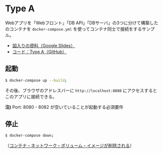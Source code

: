 # Type A

Webアプリを「Webフロント」「DB API」「DBサーバ」の3つに分けて構築したのコンテナを `docker-compose.yml` を使ってコンテナ同士で接続をするサンプル。

- [図入りの資料（Google Slides）](https://docs.google.com/presentation/d/1DQcMMscqrhB2z4wgd68c1qCR39tUQcMNIb3fzHqi2T0/edit?folder=1NsOi9WuUxLppCC3T9ILRKv-z0VEYyGO0#slide=id.p)
- [コード：Type A（GitHub）](https://github.com/ryoyakawai/docker_kubernetes_example/tree/master/type_a)

## 起動

```bash
$ docker-compose up --build;
```


その後、ブラウザのアドレスバーに `http://localhost:8080` にアクセスするとこのアプリに接続できる。

**注)** Port: 8080 - 8082 が空いていることが起動する必須要件

## 停止

```bash
$ docker-compose down;
```

（[コンテナ・ネットワーク・ボリューム・イメージが削除される](http://docs.docker.jp/compose/reference/down.html)）

